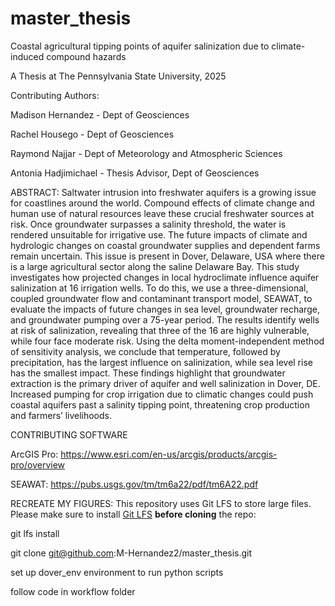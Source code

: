 # master_thesis
Coastal agricultural tipping points of aquifer salinization due to climate-induced compound hazards


A Thesis at The Pennsylvania State University, 2025

Contributing Authors:

Madison Hernandez - Dept of Geosciences

Rachel Housego - Dept of Geosciences

Raymond Najjar - Dept of Meteorology and Atmospheric Sciences

Antonia Hadjimichael - Thesis Advisor, Dept of Geosciences


ABSTRACT:
Saltwater intrusion into freshwater aquifers is a growing issue for coastlines around the world. Compound effects of climate change and human use of natural resources leave these crucial freshwater sources at risk. Once groundwater surpasses a salinity threshold, the water is rendered unsuitable for irrigative use. The future impacts of climate and hydrologic changes on coastal groundwater supplies and dependent farms remain uncertain. This issue is present in Dover, Delaware, USA where there is a large agricultural sector along the saline Delaware Bay. This study investigates how projected changes in local hydroclimate influence aquifer salinization at 16 irrigation wells. To do this, we use a three-dimensional, coupled groundwater flow and contaminant transport model, SEAWAT, to evaluate the impacts of future changes in sea level, groundwater recharge, and groundwater pumping over a 75-year period. The results identify wells at risk of salinization, revealing that three of the 16 are highly vulnerable, while four face moderate risk. Using the delta moment-independent method of sensitivity analysis, we conclude that temperature, followed by precipitation, has the largest influence on salinization, while sea level rise has the smallest impact. These findings highlight that groundwater extraction is the primary driver of aquifer and well salinization in Dover, DE. Increased pumping for crop irrigation due to climatic changes could push coastal aquifers past a salinity tipping point, threatening crop production and farmers’ livelihoods.


CONTRIBUTING SOFTWARE

ArcGIS Pro: https://www.esri.com/en-us/arcgis/products/arcgis-pro/overview

SEAWAT: https://pubs.usgs.gov/tm/tm6a22/pdf/tm6A22.pdf


RECREATE MY FIGURES:
This repository uses Git LFS to store large files. 
Please make sure to install [Git LFS](https://git-lfs.github.com/) **before cloning** the repo:

git lfs install

git clone git@github.com:M-Hernandez2/master_thesis.git


set up dover_env environment to run python scripts

follow code in workflow folder
